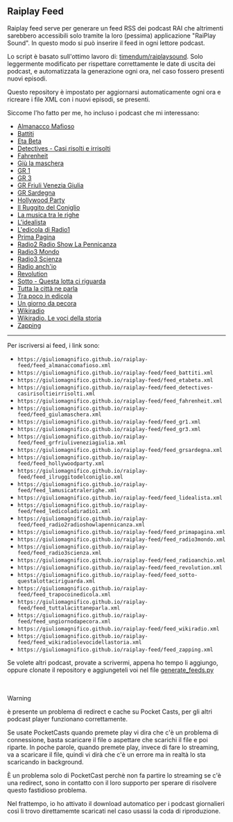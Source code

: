## Raiplay Feed

Raiplay feed serve per generare un feed RSS dei podcast RAI che altrimenti sarebbero accessibili solo tramite la loro (pessima) applicazione "RaiPlay Sound". In questo modo si può inserire il feed in ogni lettore podcast.

Lo script è basato sull'ottimo lavoro di: [timendum/raiplaysound](https://github.com/timendum/raiplaysound). Solo leggermente modificato per rispettare correttamente le date di uscita dei podcast, e automatizzata la generazione ogni ora, nel caso fossero presenti nuovi episodi. 

Questo repository è impostato per aggiornarsi automaticamente ogni ora e ricreare i file XML con i nuovi episodi, se presenti. 

Siccome l'ho fatto per me, ho incluso i podcast che mi interessano:

- [Almanacco Mafioso](https://www.raiplaysound.it/programmi/almanaccomafioso)
- [Battiti](https://www.raiplaysound.it/programmi/battiti)
- [Eta Beta](https://www.raiplaysound.it/programmi/etabeta)
- [Detectives - Casi risolti e irrisolti](https://www.raiplaysound.it/programmi/detectives-casirisoltieirrisolti)
- [Fahrenheit](https://www.raiplaysound.it/programmi/fahrenheit)
- [Giù la maschera](https://www.raiplaysound.it/programmi/giulamaschera)
- [GR 1](https://www.raiplaysound.it/programmi/gr1)
- [GR 3](https://www.raiplaysound.it/programmi/gr3)
- [GR Friuli Venezia Giulia](https://www.raiplaysound.it/programmi/grfriuliveneziagiulia)
- [GR Sardegna](https://www.raiplaysound.it/programmi/grsardegna)
- [Hollywood Party](https://www.raiplaysound.it/programmi/hollywoodparty)
- [Il Ruggito del Coniglio](https://www.raiplaysound.it/programmi/ilruggitodelconiglio)
- [La musica tra le righe](https://www.raiplaysound.it/programmi/lamusicatralerighe)
- [L'idealista](https://www.raiplaysound.it/programmi/lidealista)
- [L'edicola di Radio1](https://www.raiplaysound.it/programmi/ledicoladiradio1)
- [Prima Pagina](https://www.raiplaysound.it/programmi/primapagina)
- [Radio2 Radio Show La Pennicanza](https://www.raiplaysound.it/programmi/radio2radioshowlapennicanza)
- [Radio3 Mondo](https://www.raiplaysound.it/programmi/radio3mondo)
- [Radio3 Scienza](https://www.raiplaysound.it/programmi/radio3scienza)
- [Radio anch'io](https://www.raiplaysound.it/programmi/radioanchio)
- [Revolution](https://www.raiplaysound.it/programmi/revolution)
- [Sotto - Questa lotta ci riguarda](https://www.raiplaysound.it/programmi/sotto-questalottaciriguarda)
- [Tutta la città ne parla](https://www.raiplaysound.it/programmi/tuttalacittaneparla)
- [Tra poco in edicola](https://www.raiplaysound.it/programmi/trapocoinedicola)
- [Un giorno da pecora](https://www.raiplaysound.it/programmi/ungiornodapecora)
- [Wikiradio](https://www.raiplaysound.it/programmi/wikiradio)
- [Wikiradio. Le voci della storia](https://www.raiplaysound.it/programmi/wikiradiolevocidellastoria)
- [Zapping](https://www.raiplaysound.it/programmi/zapping)

***

  Per iscriversi ai feed, i link sono:

  - `https://giuliomagnifico.github.io/raiplay-feed/feed_almanaccomafioso.xml`
  - `https://giuliomagnifico.github.io/raiplay-feed/feed_battiti.xml`
  - `https://giuliomagnifico.github.io/raiplay-feed/feed_etabeta.xml`
  - `https://giuliomagnifico.github.io/raiplay-feed/feed_detectives-casirisoltieirrisolti.xml`
  - `https://giuliomagnifico.github.io/raiplay-feed/feed_fahrenheit.xml`
  - `https://giuliomagnifico.github.io/raiplay-feed/feed_giulamaschera.xml`
  - `https://giuliomagnifico.github.io/raiplay-feed/feed_gr1.xml`
  - `https://giuliomagnifico.github.io/raiplay-feed/feed_gr3.xml`
  - `https://giuliomagnifico.github.io/raiplay-feed/feed_grfriuliveneziagiulia.xml`
  - `https://giuliomagnifico.github.io/raiplay-feed/feed_grsardegna.xml`
  - `https://giuliomagnifico.github.io/raiplay-feed/feed_hollywoodparty.xml`
  - `https://giuliomagnifico.github.io/raiplay-feed/feed_ilruggitodelconiglio.xml`
  - `https://giuliomagnifico.github.io/raiplay-feed/feed_lamusicatralerighe.xml`
  - `https://giuliomagnifico.github.io/raiplay-feed/feed_lidealista.xml`
  - `https://giuliomagnifico.github.io/raiplay-feed/feed_ledicoladiradio1.xml`
  - `https://giuliomagnifico.github.io/raiplay-feed/feed_radio2radioshowlapennicanza.xml`
  - `https://giuliomagnifico.github.io/raiplay-feed/feed_primapagina.xml`
  - `https://giuliomagnifico.github.io/raiplay-feed/feed_radio3mondo.xml`
  - `https://giuliomagnifico.github.io/raiplay-feed/feed_radio3scienza.xml`
  - `https://giuliomagnifico.github.io/raiplay-feed/feed_radioanchio.xml`
  - `https://giuliomagnifico.github.io/raiplay-feed/feed_revolution.xml`
  - `https://giuliomagnifico.github.io/raiplay-feed/feed_sotto-questalottaciriguarda.xml`
  - `https://giuliomagnifico.github.io/raiplay-feed/feed_trapocoinedicola.xml`
  - `https://giuliomagnifico.github.io/raiplay-feed/feed_tuttalacittaneparla.xml`
  - `https://giuliomagnifico.github.io/raiplay-feed/feed_ungiornodapecora.xml`
  - `https://giuliomagnifico.github.io/raiplay-feed/feed_wikiradio.xml`
  - `https://giuliomagnifico.github.io/raiplay-feed/feed_wikiradiolevocidellastoria.xml`
  - `https://giuliomagnifico.github.io/raiplay-feed/feed_zapping.xml`


Se volete altri podcast, provate a scrivermi, appena ho tempo li aggiungo, oppure clonate il repository e aggiungeteli voi nel file [generate_feeds.py](https://github.com/giuliomagnifico/raiplay-feed/blob/main/scripts/generate_feeds.py)
<br><br><br>


>[!WARNING]
>è presente un problema di redirect e cache su Pocket Casts, per gli altri podcast player funzionano correttamente. 
>
>Se usate PocketCasts quando premete play vi dira che c'è un problema di connessione, basta scaricare il file o aspettare che scarichi il file e poi riparte. In poche parole, quando premete play, invece di fare lo streaming, va a scaricare il file, quindi vi dirà che c'è un errore ma in realtà lo sta scaricando in background. 
>
>È un problema solo di PocketCast perchè non fa partire lo streaming se c'è una redirect, sono in contatto con il loro supporto per sperare di risolvere questo fastidioso problema. 
>
>Nel frattempo, io ho attivato il download automatico per i podcast giornalieri così li trovo direttamemte scaricati nel caso usassi la coda di riproduzione. 
